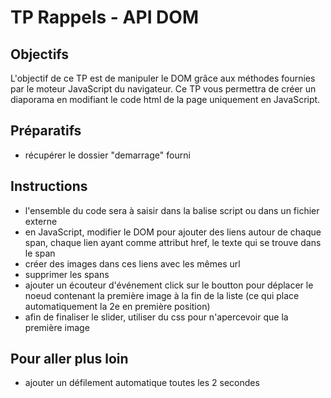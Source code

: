 # TP Rappels - API DOM

## Objectifs
L'objectif de ce TP est de manipuler le DOM grâce aux méthodes fournies par le moteur JavaScript du navigateur. Ce TP vous permettra de créer un diaporama en modifiant le code html de la page uniquement en JavaScript.

## Préparatifs
- récupérer le dossier "demarrage" fourni

## Instructions
- l'ensemble du code sera à saisir dans la balise script ou dans un fichier externe
- en JavaScript, modifier le DOM pour ajouter des liens autour de chaque span, chaque lien ayant comme attribut href, le texte qui se trouve dans le span
- créer des images dans ces liens avec les mêmes url
- supprimer les spans
- ajouter un écouteur d'événement click sur le boutton pour déplacer le noeud contenant la première image à la fin de la liste (ce qui place automatiquement la 2e en première position)
- afin de finaliser le slider, utiliser du css pour n'apercevoir que la première image

## Pour aller plus loin
- ajouter un défilement automatique toutes les 2 secondes